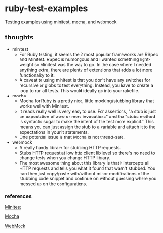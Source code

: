 # ruby-test-examples

Testing examples using minitest, mocha, and webmock

## thoughts

* minitest
	* For Ruby testing, it seems the 2 most popular frameworks are RSpec and Minitest. RSpec is humongous and I wanted something light-weight so Minitest was the way to go. In the case where I needed anything extra, there are plenty of extensions that adds a lot more functionality to it.
	* A caveat to using minitest is that you don't have any switches for recursive or globs to test everything. Instead, you have to create a loop to run all tests. This would ideally go into your rakefile.
* mocha
	* Mocha for Ruby is a pretty nice, little mocking/stubbing library that works well with Minitest.
	* It reads really well is very easy to use. For assertions, "a stub is just an expectation of zero or more invocations" and the "stubs method is syntactic sugar to make the intent of the test more explicit." This means you can just assign the stub to a variable and attach it to the expectations in your it statements.
	* One potential issue is that Mocha is not thread-safe.
* webmock
	* A really handy library for stubbing HTTP requests.
	* Stubs HTTP request at low http client lib level so there's no need to change tests when you change HTTP library.
	* The most awesome thing about this library is that it intercepts all HTTP requests and tells you what it found that wasn't stubbed. You can then just copy/paste with/without minor modifications of the stubbing code snippet and continue on without guessing where you messed up on the configurations.

### references

[Minitest](https://github.com/seattlerb/minitest)

[Mocha](https://github.com/freerange/mocha)

[WebMock](https://github.com/bblimke/webmock)
